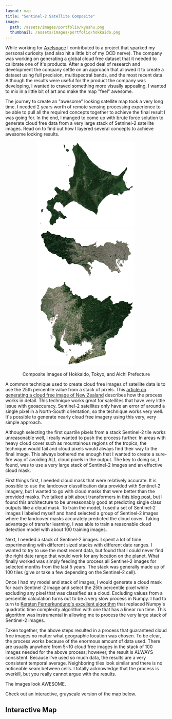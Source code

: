```yaml
---
layout: map
title: "Sentinel-2 Satellite Composite"
image:
  path: /assets/images/portfolio/kyushu.png
  thumbnail: /assets/images/portfolio/hokkaido.png
---
```


While working for [Axelspace](https://www.axelspace.com/) I contributed to a project that sparked my personal curiosity (and also hit a little bit of my OCD nerve). The company was working on generating a global cloud free dataset that it needed to calibrate one of it's products. After a good deal of research and development the company settle on an approach that allowed it to create a dataset using full precision, multispectral bands, and the most recent data. Although the results were useful for the product the company was developing, I wanted to craved something more visually appealing. I wanted to mix in a little bit of art and make the map "feel" awesome.

The journey to create an "awesome" looking satellite map took a very long time. I needed 2 years worth of remote sensing processing experience to be able to pull all the required concepts together to achieve the final result I was going for. In the end, I manged to come up with brute force solution to generate cloud free data from a very large stack of Setninel-2 satellite images. Read on to find out how I layered several concepts to achieve awesome looking results.

<p align="center">
  <img src="/assets/images/portfolio/hokkaido2.png" width="300"/>
  <img src="/assets/images/portfolio/tokyo.png" width="300"/>
  <img src="/assets/images/portfolio/aichi.png" width="300"/>
</p>

<p align="center">
  Composite images of Hokkaido, Tokyo, and Aichi Prefecture
</p>

A common technique used to create cloud free images of satellite data is to use the 25th percentile value from a stack of pixels. This [article on generating a cloud free image of New Zealand](https://medium.com/sentinel-hub/how-to-create-cloudless-mosaics-37910a2b8fa8) describes how the process works in detail. This technique works great for satellites that have very little issue with geoaccuracy. Sentinel-2 satellites only have an error of around a single pixel in a North-South orientation, so the technique works very well. It's possible to generate nearly cloud free imagery using this very, very simple approach.

Although selecting the first quartile pixels from a stack Sentinel-2 tile works unreasonable well, I really wanted to push the process further. In areas with heavy cloud cover such as mountainous regions of the tropics, the technique would fail and cloud pixels would always find their way to the final image. This always bothered me enough that I wanted to create a sure-fire way of avoiding ALL cloud pixels in the output. The key to doing so, I found, was to use a very large stack of Sentinel-2 images and an effective cloud mask.

First things first, I needed cloud mask that were relatively accurate. It is possible to use the landcover classification data provided with Sentinel-2 imagery, but I wanted to go with cloud masks that were better than the provided masks. I've talked a bit about transformers in [this blog post](https://danielhoshizaki.com/2022/10/15/vision-transformers.html), but I found this architecture to be unreasonably good at predicting single class outputs like a cloud mask. To train the model, I used a set of Sentinel-2 images I labeled myself and hand selected a group of Sentinel-2 images where the landcover masks accurately predicted the cloud cover. Taking advantage of transfer learning, I was able to train a reasonable cloud detection model with about 100 training images.

Next, I needed a stack of Sentinel-2 images. I spent a lot of time experimenting with different sized stacks with different date ranges. I wanted to try to use the most recent data, but found that I could never find the right date range that would work for any location on the planet. What finally worked was simply feeding the process all Sentinel-2 images for selected months from the last 5 years. The stack was generally made up of 100 tiles (give or take a few depending on the Sentinel-2 cell).

Once I had my model and stack of images, I would generate a cloud mask for each Sentinel-2 image and select the 25th percentile pixel while excluding any pixel that was classified as a cloud. Excluding values from a percentile calculation turns out to be a very slow process in Numpy. I had to turn to [Kersten Fernerkundung's excellent algorithm](https://krstn.eu/np.nanpercentile()-there-has-to-be-a-faster-way/) that replaced Numpy's quadratic time complexity algorithm with one that has a linear run time. This algorithm was instrumental in allowing me to process the very large stack of Sentinel-2 images.

Taken together, the above steps resulted in a process that guaranteed cloud free images no matter what geographic location was chosen. To be clear, the process works because of the enormous amount of data used. There are usually anywhere from 5~10 cloud free images in the stack of 100 images needed for the above process; however, the result is ALWAYS consistent. Because I've used so much data, the results are a very consistent temporal average. Neighboring tiles look similar and there is no noticeable seam between cells. I totally acknowledge that the process is overkill, but you really cannot argue with the results. 

The images look AWESOME.

Check out an interactive, grayscale version of the map below. 

## Interactive Map